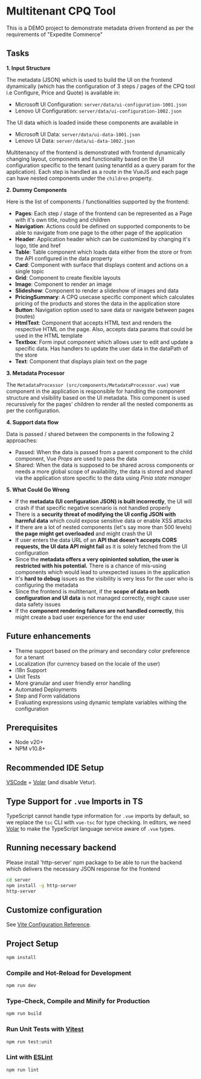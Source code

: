# Multitenant CPQ Tool

This is a DEMO project to demonstrate metadata driven frontend as per the requirements of "Expedite Commerce"

## Tasks

**1. Input Structure**

The metadata (JSON) which is used to build the UI on the frontend dynamically (which has the configuration of 3 steps / pages of the CPQ tool i.e Configure, Price and Quote) is available in:
* Microsoft UI Configuration: `server/data/ui-configuration-1001.json`
* Lenovo UI Configuration: `server/data/ui-configuration-1002.json`

The UI data which is loaded inside these components are available in 
* Microsoft UI Data: `server/data/ui-data-1001.json`
* Lenovo UI Data: `server/data/ui-data-1002.json`

Multitenancy of the frontend is demonstrated with frontend dynamically changing layout, components and functionality based on the UI configuration specific to the tenant (using tenantId as a query param for the application). Each step is handled as a route in the VueJS and each page can have nested components under the `children` property.

**2. Dummy Components**

Here is the list of components / functionalities supported by the frontend:

- **Pages**: Each step / stage of the frontend can be represented as a Page with it's own title, routing and children
- **Navigation**: Actions could be defined on supported components to be able to navigate from one page to the other page of the application
- **Header**: Application header which can be customized by changing it's logo, title and href
- **Table**: Table component which loads data either from the store or from the API configured in the data property
- **Card**: Component with surface that displays content and actions on a single topic
- **Grid**: Component to create flexible layouts
- **Image**: Component to render an image
- **Slideshow**: Component to render a slideshow of images and data
- **PricingSummary**: A CPQ usecase specific component which calculates pricing of the products and stores the data in the application store
- **Button**: Navigation option used to save data or navigate between pages (routes)
- **HtmlText**: Component that accepts HTML text and renders the respective HTML on the page. Also, accepts data params that could be used in the HTML template
- **Textbox**: Form input component which allows user to edit and update a specific data. Has handlers to update the user data in the dataPath of the store
- **Text**: Component that displays plain text on the page


**3. Metadata Processor**

The `MetadataProcessor (src/components/MetadataProcessor.vue)` vue component in the application is responsible for handling the component structure and visibility based on the UI metadata. This component is used recurssively for the pages' children to render all the nested components as per the configuration.

**4. Support data flow**

Data is passed / shared between the components in the following 2 approaches:
* Passed: When the data is passed from a parent component to the child component, Vue *Props* are used to pass the data
* Shared: When the data is supposed to be shared across components or needs a more global scope of availability, the data is stored and shared via the application store specific to the data using *Pinia state manager*

**5. What Could Go Wrong**

- If the **metadata (UI configuration JSON) is built incorrectly**, the UI will crash if that specific negative scenario is not handled properly
- There is a **security threat of modifying the UI config JSON with harmful data** which could expose sensitive data or enable XSS attacks
- If there are a lot of nested components (let's say more than 500 levels) **the page might get overloaded** and might crash the UI
- If user enters the data URL of an **API that doesn't accepts CORS requests, the UI data API might fail** as it is solely fetched from the UI configuration
- Since the **metadata offers a very opinionted solution, the user is restricted with his potential.** There is a chance of mis-using components which would lead to unexpected issues in the application
- It's **hard to debug** issues as the visibility is very less for the user who is configuring the metadata
- Since the frontend is multitenant, if the **scope of data on both configuration and UI data** is not managed correctly, might cause user data safety issues
- If the **component rendering failures are not handled correctly**, this might create a bad user experience for the end user

## Future enhancements

- Theme support based on the primary and secondary color preference for a tenant
- Localization (for currency based on the locale of the user)
- i18n Support
- Unit Tests
- More granular and user friendly error handling
- Automated Deployments
- Step and Form validations
- Evaluating expressions using dynamic template variables withing the configuration

## Prerequisites

- Node v20+
- NPM v10.8+

## Recommended IDE Setup

[VSCode](https://code.visualstudio.com/) + [Volar](https://marketplace.visualstudio.com/items?itemName=Vue.volar) (and disable Vetur).

## Type Support for `.vue` Imports in TS

TypeScript cannot handle type information for `.vue` imports by default, so we replace the `tsc` CLI with `vue-tsc` for type checking. In editors, we need [Volar](https://marketplace.visualstudio.com/items?itemName=Vue.volar) to make the TypeScript language service aware of `.vue` types.

## Running necessary backend

Please install 'http-server' npm package to be able to run the backend which delivers the necessary JSON response for the frontend

```sh
cd server
npm install -g http-server
http-server
```

## Customize configuration

See [Vite Configuration Reference](https://vitejs.dev/config/).

## Project Setup

```sh
npm install
```

### Compile and Hot-Reload for Development

```sh
npm run dev
```

### Type-Check, Compile and Minify for Production

```sh
npm run build
```

### Run Unit Tests with [Vitest](https://vitest.dev/)

```sh
npm run test:unit
```

### Lint with [ESLint](https://eslint.org/)

```sh
npm run lint
```
